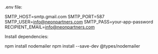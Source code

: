 .env file:

SMTP_HOST=smtp.gmail.com
SMTP_PORT=587
SMTP_USER=info@neonpartners.com
SMTP_PASS=your-app-password
RECIPIENT_EMAIL=info@neonpartners.com

Install dependencies:

npm install nodemailer
npm install --save-dev @types/nodemailer


